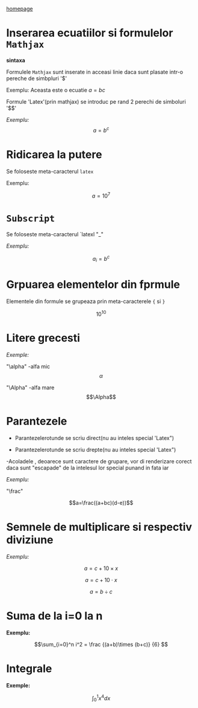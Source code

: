 [homepage](index.md)

# Inserarea ecuatiilor si formulelor `Mathjax`

**sintaxa**

Formulele `Mathjax` sunt inserate in acceasi linie daca sunt plasate intr-o pereche de simbpluri '$'

Exemplu: Aceasta este o ecuatie $a=bc$

Formule 'Latex'(prin mathjax) se introduc pe rand 2 perechi de simboluri '$$'

*Exemplu:* 
$$a=b^c$$

# Ridicarea la putere

Se foloseste meta-caracterul `latex` 

Exemplu:

$$a=10^7$$

# `Subscript` 

Se foloseste meta-caracterul `latexl "_"

*Exemplu:* 

$$a_i=b^c$$

# Grpuarea elementelor din fprmule

Elementele din formule se grupeaza prin meta-caracterele `{` si `}`

$$ 10^{10} $$

# Litere grecesti

*Exemple:*

"\alpha" -alfa mic $$\alpha$$

"\Alpha" -alfa mare $$\Alpha$$

# Parantezele 

- Parantezelerotunde se scriu direct(nu au inteles special 'Latex")

- Parantezelerotunde se scriu drepte(nu au inteles special 'Latex")

-Acoladele , deoarece sunt caractere de grupare, vor di renderizare corect daca sunt "escapade" de la intelesul lor special punand in fata iar

*Exemplu:*

"\frac" 

$$a=\frac((a+bc)(d-e))$$

# Semnele de multiplicare si respectiv diviziune

*Exemplu:*

$$ a=c +10\times x $$

$$ a=c +10\cdot x $$

$$ a=b\div c $$

# Suma de la i=0 la n

**Exemplu:**

$$\sum_{i=0}^n i^2 = \frac {(a+b)\times (b+c)} {6} $$

# Integrale

**Exemple:**

$$ \int _0^1 x^4 dx $$
